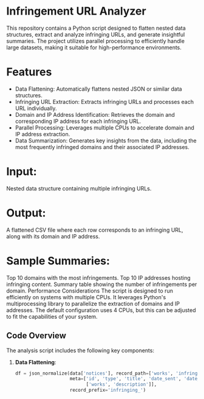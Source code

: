 # Infringement URL Analyzer
This repository contains a Python script designed to flatten nested data structures, extract and analyze infringing URLs, and generate insightful summaries. The project utilizes parallel processing to efficiently handle large datasets, making it suitable for high-performance environments.

# Features
- Data Flattening: Automatically flattens nested JSON or similar data structures.
- Infringing URL Extraction: Extracts infringing URLs and processes each URL individually.
- Domain and IP Address Identification: Retrieves the domain and corresponding IP address for each infringing URL.
- Parallel Processing: Leverages multiple CPUs to accelerate domain and IP address extraction.
- Data Summarization: Generates key insights from the data, including the most frequently infringed domains and their associated IP addresses.

# Input:
Nested data structure containing multiple infringing URLs.

# Output:
A flattened CSV file where each row corresponds to an infringing URL, along with its domain and IP address.

# Sample Summaries:
Top 10 domains with the most infringements.
Top 10 IP addresses hosting infringing content.
Summary table showing the number of infringements per domain.
Performance Considerations
The script is designed to run efficiently on systems with multiple CPUs. It leverages Python's multiprocessing library to parallelize the extraction of domains and IP addresses.
The default configuration uses 4 CPUs, but this can be adjusted to fit the capabilities of your system.

## Code Overview

The analysis script includes the following key components:

1. **Data Flattening**: 

    ```python
    df = json_normalize(data['notices'], record_path=['works', 'infringing_urls'], 
                        meta=['id', 'type', 'title', 'date_sent', 'date_received', 
                              ['works', 'description']], 
                        record_prefix='infringing_')
    ```

